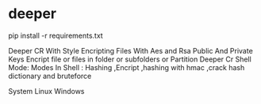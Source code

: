 # deeper


pip install -r requirements.txt


Deeper CR With Style 
Encripting Files With Aes and Rsa Public And Private Keys 
Encript file or files in folder or subfolders or Partition
Deeper Cr Shell Mode:
Modes In Shell :
Hashing ,Encript ,hashing with hmac ,crack hash dictionary and bruteforce

System
Linux Windows 




